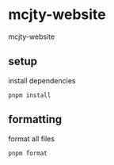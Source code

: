 # mcjty-website

mcjty-website

## setup

install dependencies

```shell
pnpm install
```

## formatting

format all files

```shell
pnpm format
```
